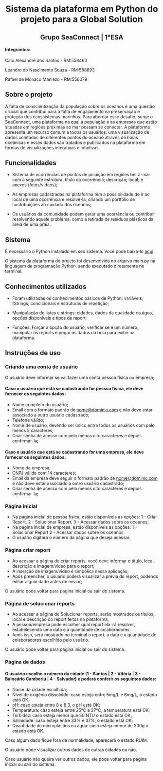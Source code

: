 <h1 align="center"> Sistema da plataforma em Python do projeto para a Global Solution</h1>
<h2 align="center">Grupo SeaConnect | 1°ESA</h2>

#### Integrantes:
<p>Caio Alexandre dos Santos - RM:558460</p>
<p>Leandro do Nascimento Souza - RM:558893</p>
<p>Rafael de Mônaco Maniezo - RM:556079</p>

## Sobre o projeto
<p>A falta de conscientização da população sobre os oceanos é uma questão crucial que contribui para a falta de engajamento na preservação e proteção dos ecossistemas marinhos. Para abordar esse desafio, surge o SeaConnect, uma plataforma na qual a população e as empresas que estão situadas em regiões próximas ao mar possam se conectar. A plataforma apresenta um recurso comum a todos os usuários: uma visualização de dados coletados de diferentes pontos do oceano através de boias oceânicas e esses dados são tratados e publicados na plataforma em formas de visualizações interativas e intuitivas.</p>

## Funcionalidades
- Sistema de ocorrências de pontos de poluição em regiões beira-mar com a seguinte estrutura: título da ocorrência; descrição; local; e anexos (fotos/vídeos); 

- As empresas cadastradas na plataforma têm a possibilidade de ir ao local de uma ocorrência e resolvê-la, criando um portfólio de contribuições ao cuidado dos oceanos;

- Os usuários da comunidade podem gerar uma ocorrência ou contribuir resolvendo aquele problema, como a retirada de resíduos plásticos da areia de uma praia.
 

## Sistema
É necessário o Python instalado em seu sistema. Você pode baixá-lo [aqui](https://www.python.org/downloads/)


O sistema da plataforma do projeto foi desenvolvida no arquivo main.py na linguagem de programação Python, sendo executado diretamente no terminal.

## Conhecimentos utilizados

- Foram utilizadas os conhecimentos básicos de Python: variáveis, fStrings, condicionais e estruturas de repetição;

- Manipulação de listas e strings: cidades, dados da qualidade da água, opções disponíveis e tipos de report;

- Funções: Forçar a opção do usuário, verificar se é um número, manipular os reports e pegar os dados da boía para exibir na plataforma.  

## Instruções de uso
### Criando uma conta de usuário
<p>O usuário deve informar se vai fazer uma conta pessoa física ou empresa;</p>

#### Caso o usuário que está se cadastrando for pessoa física, ele deve fornecer os seguintes dados:

- Nome completo do usuário; 
- Email com o formato padrão de nome@dominio.com e não deve estar associado a outro usuário cadastrado; 
- Telefone válido;
- Nome de usuário, devendo ser único entre todos os usuários com pelo menos 5 caracteres; 
- Criar senha de acesso com pelo menos oito caracteres e depois confirmar-la;

 
#### Caso o usuário que está se cadastrando for uma empresa, ele deve fornecer os seguintes dados:

- Nome da empresa;
- CNPJ válido com 14 caracteres;
- Email da empresa deve seguir o formato padrão de nome@dominio.com e não deve estar associado a outro usuário cadastrado;
- Criar senha de acesso com pelo menos oito caracteres e depois confirmar-la;

### Página inicial 
- Na página inicial de pessoa física, estão disponíveis as opções: 1 - Criar Report, 2 - Solucionar Report, 3 - Acessar dados sobre os oceanos;
- Na página inicial de empresa, estão disponíveis as opções: 1 - Solucionar Report 2 - Acessar dados sobre os oceanos.
- O usuário digitará o número da página que deseja acessar.

### Página criar report
- Ao acessar a página de criar reports, você deve informar o título, local, descrição e imagem/vídeo para o report;
- A inserção de imagem/vídeo é simbólica nessa aplicação;
- Após preencher, o usuário poderá visualizar a prévia do report, podendo editar algum dado antes de enviar;
<p> O usuário pode voltar para página inicial ou sair do sistema.</p>

### Página de solucionar reports
- Ao acessar a página de Solucionar reports, serão mostrados os títulos, local e descrição do report feitos na plataforma;
- A pessoa/empresa pode escolher qual report ela irá resolver, estabelecendo uma data e a quantidade de colaboradores.
- Após isso, será mostrado no terminal o report, a data e a quantidade de colaboradores escolhido pelo usuário.
<p> O usuário pode voltar para página inicial ou sair do sistema.</p>

### Página de dados
#### O usuário escolhe o número da cidade (1 - Santos | 2 - Vitória | 3 - Balneário Camboriú | 4 - Salvador) e poderá conferir os seguintes dados:

- Nome da cidade escolhida;
- Nível de oxigênio dissolvido: caso esteja entre 5mg/L e 6mg/L, o estado está OK;
- pH:  caso esteja entre  8 e 8.3, o pH está OK;
- Temperatura:  caso esteja entre 25°C e 27°C, a temperatura está OK;
- Turbidez: caso esteja menor que 50 NTU o estado está OK;
- Salinidade: caso esteja entre 33% e 37%, o estado está OK;
- Quantidade de microplástios na água:  caso esteja menor de 300g o estado está OK.
<p>Caso algum dado fique fora da normalidade, aparecerá o estado RUIM.</p>
<p> O usuário pode visualizar outros dados de outras cidades ou não.</p>
<p> Caso usuário não queira ver outros dados, ele pode voltar para página inicial ou sair do sistema.</p>